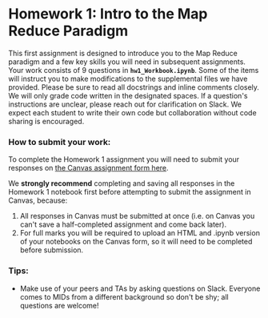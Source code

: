 # Homework 1: Intro to the Map Reduce Paradigm

This first assignment is designed to introduce you to the Map Reduce paradigm and a few key skills you will need in subsequent assignments. Your work consists of 9 questions in **`hw1_Workbook.ipynb`**. Some of the items will instruct you to make modifications to the supplemental files we have provided. Please be sure to read all docstrings and inline comments closely. We will only grade code written in the designated spaces. If a question's instructions are unclear, please reach out for clarification on Slack. We expect each student to write their own code but collaboration without code sharing is encouraged.

### How to submit your work:

To complete the Homework 1 assignment you will need to submit your responses on <a href="https://digitalcampus.instructure.com/courses/11814/quizzes/111970">the Canvas assignment form here</a>.

We **strongly recommend** completing and saving all responses in the Homework 1 notebook first before attempting to submit the assignment in Canvas, because:

1) All responses in Canvas must be submitted at once (i.e. on Canvas you can't save a half-completed assignment and come back later).
2) For full marks you will be required to upload an HTML and .ipynb version of your notebooks on the Canvas form, so it will need to be completed before submission.

### Tips:
* Make use of your peers and TAs by asking questions on Slack. Everyone comes to MIDs from a different background so don't be shy; all questions are welcome!
